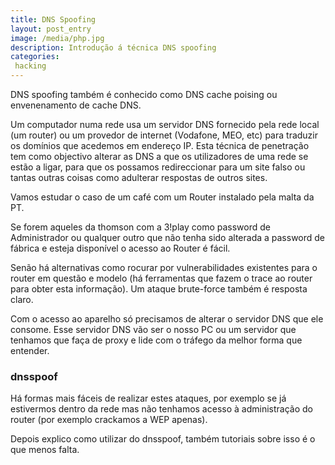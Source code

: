 ```yaml
---
title: DNS Spoofing
layout: post_entry
image: /media/php.jpg
description: Introdução á técnica DNS spoofing
categories:
 hacking
---
```


DNS spoofing também é conhecido como DNS cache poising ou envenenamento de cache DNS.

Um computador numa rede usa um servidor DNS fornecido pela rede local (um router) ou um provedor de internet (Vodafone, MEO, etc) para traduzir os domínios que acedemos em endereço IP. Esta técnica de penetração	 tem como objectivo alterar as DNS a que os utilizadores de uma rede se estão a ligar, para que os possamos redireccionar para um site falso ou tantas outras coisas como adulterar respostas de outros sites.

Vamos estudar o caso de um café com um Router instalado pela malta da PT.

Se forem aqueles da thomson com a 3!play como password de Administrador ou qualquer outro que não tenha sido alterada a password de fábrica e esteja disponível o acesso ao Router é fácil.

Senão há alternativas como rocurar por vulnerabilidades existentes para o router em questão e modelo (há ferramentas que fazem o trace ao router para obter esta informação). Um ataque brute-force também é resposta claro.

Com o acesso ao aparelho só precisamos de alterar o servidor DNS que ele consome. Esse servidor DNS vão ser o nosso PC ou um servidor que tenhamos que faça de proxy e lide com o tráfego da melhor forma que entender.


### dnsspoof

Há formas mais fáceis de realizar estes ataques, por exemplo se já estivermos dentro da rede mas não tenhamos acesso à administração do router (por exemplo crackamos a WEP apenas).

Depois explico como utilizar do dnsspoof, também tutoriais sobre isso é o que menos falta.